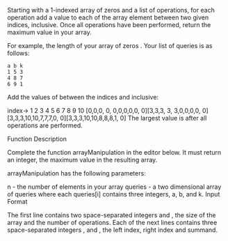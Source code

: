 Starting with a 1-indexed array of zeros and a list of operations, for each operation add a value to each of the array element between two given indices, inclusive. Once all operations have been performed, return the maximum value in your array.

For example, the length of your array of zeros . Your list of queries is as follows:

    a b k
    1 5 3
    4 8 7
    6 9 1

Add the values of between the indices and inclusive:

index-> 1 2 3 4 5 6 7 8 9 10
[0,0,0, 0, 0,0,0,0,0, 0][3,3,3, 3, 3,0,0,0,0, 0]
[3,3,3,10,10,7,7,7,0, 0][3,3,3,10,10,8,8,8,1, 0]
The largest value is after all operations are performed.

Function Description

Complete the function arrayManipulation in the editor below. It must return an integer, the maximum value in the resulting array.

arrayManipulation has the following parameters:

n - the number of elements in your array
queries - a two dimensional array of queries where each queries[i] contains three integers, a, b, and k.
Input Format

The first line contains two space-separated integers and , the size of the array and the number of operations.
Each of the next lines contains three space-separated integers , and , the left index, right index and summand.
